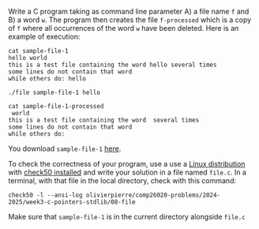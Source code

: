 Write a C program taking as command line parameter A) a file name `f` and B) a word `w`.
The program then creates the file `f-processed` which is a copy of `f` where all occurrences of the word `w` have been deleted.
Here is an example of execution:

```shell
cat sample-file-1
hello world
this is a test file containing the word hello several times
some lines do not contain that word
while others do: hello

./file sample-file-1 hello

cat sample-file-1-processed
 world
this is a test file containing the word  several times
some lines do not contain that word
while others do: 
```

You download `sample-file-1` [here](./comp26020-problems/week3-c-pointers-stdlib/08-file/sample-file-1).

To check the correctness of your program, use a use a [Linux distribution](https://github.com/olivierpierre/comp26020-devcontainer) with [check50 installed](exercise-set-1.html#installing-check50) and write your solution in a file named `file.c`.
In a terminal, with that file in the local directory, check with this command:

```shell
check50 -l --ansi-log olivierpierre/comp26020-problems/2024-2025/week3-c-pointers-stdlib/08-file
```
Make sure that `sample-file-1` is in the current directory alongside `file.c`
